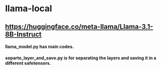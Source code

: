 # llama-local
## https://huggingface.co/meta-llama/Llama-3.1-8B-Instruct
#### llama_model.py has main codes.
#### separte_layer_and_save.py is for separating the layers and saving it in a different safetensors.
